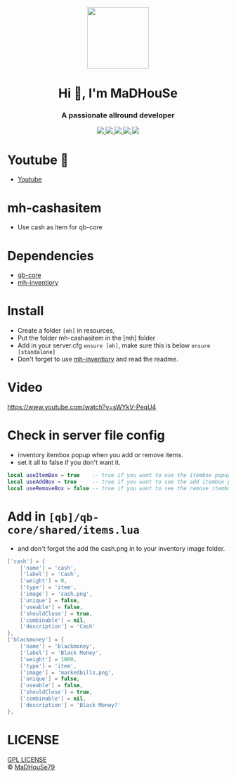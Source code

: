 <p align="center">
    <img width="140" src="https://icons.iconarchive.com/icons/iconarchive/red-orb-alphabet/128/Letter-M-icon.png" />  
    <h1 align="center">Hi 👋, I'm MaDHouSe</h1>
    <h3 align="center">A passionate allround developer </h3>    
</p>

<p align="center">
  <a href="https://github.com/MaDHouSe79/mh-cashasitem/issues">
    <img src="https://img.shields.io/github/issues/MaDHouSe79/mh-cashasitem"/> 
  </a>
  <a href="https://github.com/MaDHouSe79/mh-cashasitem/watchers">
    <img src="https://img.shields.io/github/watchers/MaDHouSe79/mh-cashasitem"/> 
  </a> 
  <a href="https://github.com/MaDHouSe79/mh-cashasitem/network/members">
    <img src="https://img.shields.io/github/forks/MaDHouSe79/mh-cashasitem"/> 
  </a>  
  <a href="https://github.com/MaDHouSe79/mh-cashasitem/stargazers">
    <img src="https://img.shields.io/github/stars/MaDHouSe79/mh-cashasitem?color=white"/> 
  </a>
  <a href="https://github.com/MaDHouSe79/mh-cashasitem/blob/main/LICENSE">
    <img src="https://img.shields.io/github/license/MaDHouSe79/mh-cashasitem?color=black"/> 
  </a>      
</p>

# Youtube 🙈
- [Youtube](https://www.youtube.com/c/@MaDHouSe79)

# mh-cashasitem
- Use cash as item for qb-core

# Dependencies
- [qb-core](https://github.com/qbcore-framework/qb-core)
- [mh-inventiory](https://github.com/MaDHouSe79/mh-inventory)

# Install
- Create a folder `[mh]` in resources,
- Put the folder mh-cashasitem in the [mh] folder
- Add in your server.cfg `ensure [mh]`, make sure this is below `ensure [standalone]`
- Don't forget to use [mh-inventiory](https://github.com/MaDHouSe79/mh-inventory) and read the readme.

# Video
https://www.youtube.com/watch?v=sWYkV-PeqU4

# Check in server file config
- inventory itembox popup when you add or remove items.
- set it all to false if you don't want it.
```lua
local useItemBox = true    -- true if you want to use the itembox popup 
local useAddBox = true     -- true if you want to see the add itembox popup (only works if useItemBox = true)
local useRemoveBox = false -- true if you want to see the remove itembox popup (only works if useItemBox = true)
```

# Add in `[qb]/qb-core/shared/items.lua` 
- and don't forgot the add the cash.png in to your inventory image folder.
```lua
['cash'] = {
    ['name'] = 'cash', 
    ['label'] = 'Cash', 
    ['weight'] = 0, 
    ['type'] = 'item', 
    ['image'] = 'cash.png', 
    ['unique'] = false,
    ['useable'] = false,
    ['shouldClose'] = true,
    ['combinable'] = nil,
    ['description'] = 'Cash'
},
['blackmoney'] = {
    ['name'] = 'blackmoney',
    ['label'] = 'Black Money',
    ['weight'] = 1000,
    ['type'] = 'item',
    ['image'] = 'markedbills.png',
    ['unique'] = false,
    ['useable'] = false,
    ['shouldClose'] = true,
    ['combinable'] = nil,
    ['description'] = 'Black Money?'
},
```

# LICENSE
[GPL LICENSE](./LICENSE)<br />
&copy; [MaDHouSe79](https://www.youtube.com/@MaDHouSe79)
